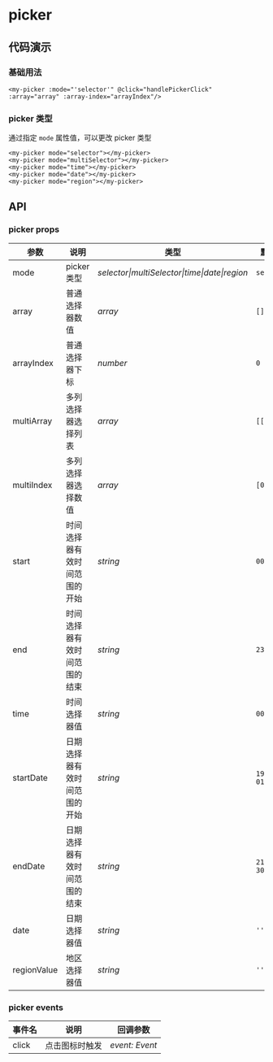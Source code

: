 # picker

## 代码演示

### 基础用法

```
<my-picker :mode="'selector'" @click="handlePickerClick" :array="array" :array-index="arrayIndex"/>
```

### picker 类型

通过指定 `mode` 属性值，可以更改 picker 类型

```text
<my-picker mode="selector"></my-picker>
<my-picker mode="multiSelector"></my-picker>
<my-picker mode="time"></my-picker>
<my-picker mode="date"></my-picker>
<my-picker mode="region"></my-picker>
```

## API

### picker props

| 参数        | 说明                         | 类型                                          | 默认值       |
| ----------- | ---------------------------- | --------------------------------------------- | ------------ |
| mode        | picker 类型                  | _selector\|multiSelector\|time\|date\|region_ | `selector`   |
| array       | 普通选择器数值               | _array_                                       | `[]`         |
| arrayIndex  | 普通选择器下标               | _number_                                      | `0`          |
| multiArray  | 多列选择器选择列表           | _array_                                       | `[[],[]]`    |
| multiIndex  | 多列选择器选择数值           | _array_                                       | `[0, 0]`     |
| start       | 时间选择器有效时间范围的开始 | _string_                                      | `00:00`      |
| end         | 时间选择器有效时间范围的结束 | _string_                                      | `23:59`      |
| time        | 时间选择器值                 | _string_                                      | `00:00`      |
| startDate   | 日期选择器有效时间范围的开始 | _string_                                      | `1900-01-01` |
| endDate     | 日期选择器有效时间范围的结束 | _string_                                      | `2100-12-30` |
| date        | 日期选择器值                 | _string_                                      | `''`         |
| regionValue | 地区选择器值                 | _string_                                      | `''`         |

### picker events

| 事件名 | 说明           | 回调参数       |
| ------ | -------------- | -------------- |
| click  | 点击图标时触发 | _event: Event_ |

